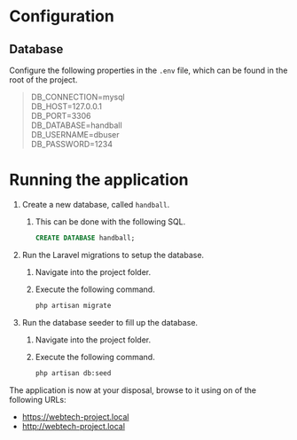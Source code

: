 # Configuration

## Database

Configure the following properties in the `.env` file, which can be found in the root of the project.

> DB_CONNECTION=mysql  
> DB_HOST=127.0.0.1  
> DB_PORT=3306  
> DB_DATABASE=handball  
> DB_USERNAME=dbuser  
> DB_PASSWORD=1234  


# Running the application

1. Create a new database, called `handball`.

   1. This can be done with the following SQL.

      ```sql
      CREATE DATABASE handball;
      ```

2. Run the Laravel migrations to setup the database. 

   1. Navigate into the project folder.

   2. Execute the following command.

      ```bash
      php artisan migrate
      ```

3. Run the database seeder to fill up the database.

   1. Navigate into the project folder.

   2. Execute the following command.

      ```bash
      php artisan db:seed
      ```

The application is now at your disposal, browse to it using on of the following URLs:
- https://webtech-project.local
- http://webtech-project.local
